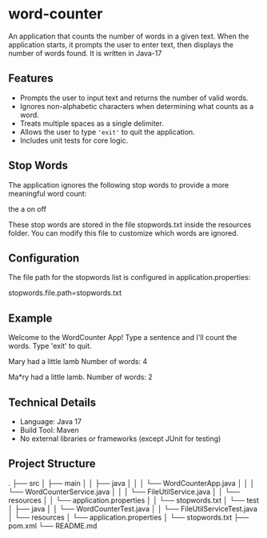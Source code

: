# word-counter

An application that counts the number of words in a given text.
When the application starts, it prompts the user to enter text, then displays the number of words found.
It is written in Java-17



## Features

- Prompts the user to input text and returns the number of valid words.
- Ignores non-alphabetic characters when determining what counts as a word.
- Treats multiple spaces as a single delimiter.
- Allows the user to type `'exit'` to quit the application.
- Includes unit tests for core logic.

## Stop Words
The application ignores the following stop words to provide a more meaningful word count:

the
a
on
off

These stop words are stored in the file stopwords.txt inside the resources folder.
You can modify this file to customize which words are ignored.

## Configuration
The file path for the stopwords list is configured in application.properties:

stopwords.file.path=stopwords.txt

## Example

Welcome to the WordCounter App!
Type a sentence and I'll count the words.
Type 'exit' to quit.

Mary had a little lamb
Number of words: 4

Ma*ry had a little lamb.
Number of words: 2

## Technical Details

- Language: Java 17
- Build Tool: Maven
- No external libraries or frameworks (except JUnit for testing)

## Project Structure

.
├── src
│   ├── main
│   │   ├── java
│   │   │   └── WordCounterApp.java
│   │   │   └── WordCounterService.java
│   │   │   └── FileUtilService.java
│   │   └── resources
│   │       └── application.properties
│   │       └── stopwords.txt
│   └── test
│       ├── java
│       │   └── WordCounterTest.java
│       │   └── FileUtilServiceTest.java
│       └── resources
│           └── application.properties
│           └── stopwords.txt
├── pom.xml
└── README.md

